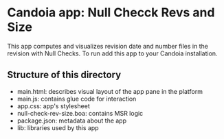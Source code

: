 # Candoia app: Null Checck Revs and Size
This app computes and visualizes revision date and number files in the revision with Null Checks.
To run add this app to your Candoia installation.

## Structure of this directory

- main.html: describes visual layout of the app pane in the platform
- main.js: contains glue code for interaction
- app.css: app's stylesheet
- null-check-rev-size.boa: contains MSR logic 
- package.json: metadata about the app
- lib: libraries used by this app
